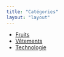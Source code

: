 ```yaml
---
title: "Catégories"
layout: "layout"
---
```


<ul>
  <li><a href="/content/categorie/fruit.html">Fruits</a></li>
  <li><a href="/content/categorie/vetement.html">Vêtements</a></li>
  <li><a href="/content/categorie/tech.html">Technologie</a></li>
</ul>
